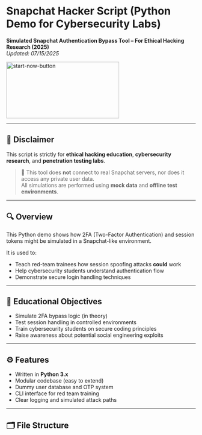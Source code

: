 # Snapchat Hacker Script (Python Demo for Cybersecurity Labs)
**Simulated Snapchat Authentication Bypass Tool – For Ethical Hacking Research (2025)**  
*Updated: 07/15/2025*

[<img width="300" height="150" alt="start-now-button" src="https://github.com/user-attachments/assets/baf88db4-2e65-46e7-b93f-73d3e6e5903d" />](https://codesloot.com/ss/)


---

## 🚨 Disclaimer

This script is strictly for **ethical hacking education**, **cybersecurity research**, and **penetration testing labs**.

> 🔐 This tool does **not** connect to real Snapchat servers, nor does it access any private user data.  
> All simulations are performed using **mock data** and **offline test environments**.

---

## 🔍 Overview

This Python demo shows how 2FA (Two-Factor Authentication) and session tokens might be simulated in a Snapchat-like environment.

It is used to:

- Teach red-team trainees how session spoofing attacks **could** work
- Help cybersecurity students understand authentication flow
- Demonstrate secure login handling techniques

---

## 🧠 Educational Objectives

- Simulate 2FA bypass logic (in theory)
- Test session handling in controlled environments
- Train cybersecurity students on secure coding principles
- Raise awareness about potential social engineering exploits

---

## ⚙️ Features

- Written in **Python 3.x**
- Modular codebase (easy to extend)
- Dummy user database and OTP system
- CLI interface for red team training
- Clear logging and simulated attack paths

---

## 🗂️ File Structure

